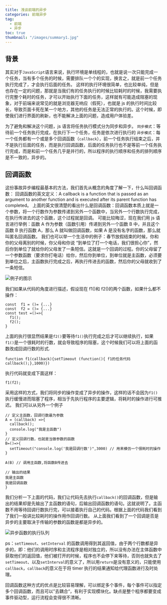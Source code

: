 ```yaml
---
title: 浅谈前端的异步
categories: 前端异步
tag:
  - 前端
  - 异步
toc: true
thumbnail: "/images/summary1.jpg"
---
```


## 背景

其实对于`JavaScript`语言来说，执行环境是单线程的，也就是说一次只能完成一个任务，当有多个任务的时候，需要排队一个个的实现，换言之，就是前一个任务执行完成了，才会执行后面的任务。
这样的执行环境很简单，也比较单纯，但是也存在一定的问题，那就是当我们有的任务执行的时候比较耗时的时候，我需要执行完整个耗时的任务，才可以开始执行下面的任务，这样就有可能造成阻塞的现象，对于前端来说常见的就是浏览器无响应（假死），也就是 js 的执行时间比较长，导致页面卡死在某一个地方，其他的任务是无法正常的执行的。这个时候，即使我们进行界面的刷新，也不能解决上面的问题，造成用户体验差。

<!--more-->

为了避免和解决这个问题，js 语言将任务执行模式分为同步和异步。
`同步模式`：等待前一个任务执行完成，在执行下一个任务，任务是依次进行执行的
`异步模式`：每一个任务都有一个或是多个回调函数（`callback`），前一个任务执行结束之后，并不是执行后面的任务，而是执行回调函数，后面的任务执行也不是等前一个任务执行完成，而是和前一个任务几乎是并行的，所以程序的执行顺序和任务的排列顺序是不一致的，异步的。

## 回调函数

这份事故异步编程最基本的方法，我们首先从概念的角度了解一下，什么叫回调函数：
回调函数的英文定义：A callback is a function that is passed as an argument to another function and is executed after its parent function has completed。
上面的英文很清楚的看出什么是回调函数：回调函数本质上就是一个参数，将一个行数作为参数传递到另外一个函数中，当另外一个行数执行完成，在执行传进去的这个函数，这个过程就是回调。
可能比较晦涩，现在我们用 js 语言进行举例：函数 A 作为参数（函数引用）传递到另外一个函数 B 中，并且这个函数 B 执行函数 A，那么 A 就叫做回调函数，如果 A 是没有名字的函数，那么就叫匿名回调函数。
我们也可以举一个生活中的例子：春节放假结束的时候，你和你的父母离别的时候，你父母和你说 “到单位了打一个电话，我们很担心你”，然后你到单位了就给你的父母发了一条短信。这就是一个回调的过程。你的父母留了一个参数函数（要求你打电话）给你，然后你到单位，到单位就是主函数，必须要到单位之后，主函数执行完成之后，再执行传进去的函数，然后你的父母就收到了一条短信。

![例子的图示](https://upload-images.jianshu.io/upload_images/13681871-f14095524a0fb494.png?imageMogr2/auto-orient/strip%7CimageView2/2/w/1240)

我们如果从代码的角度进行描述，假设现在 f1()和 f2()的两个函数，如果什么都不操作：

```
const  f1 = ()= {...}
const  f2 = ()= {...}
const test =()=>{
  f1();
  f2();
}
```

上面的执行很显然结果是`f2()`要等待`f1()`执行完成之后才可以继续执行，如果`f1()`是一个很耗时的行数，就会导致程序的阻塞，这个时候我们可以将上面的函数改成回调行数的形式.

```
function f1(callback){setTimeout (function(){ f1的任务代码callback();},1000)})
```

执行代码就变成下面这样：

```
f1(f2);
```

采用这样的方式，我们将同步的操作变成了异步的操作，这样的话不会因为`f1()`执行缓慢进而阻塞了程序，相当于先执行程序的主要逻辑，将耗时的操作进行可推迟。
我们可以从另外一个例子

```
// 定义主函数，回调行数最为参数
A = (callback) =>{
  callback();
  console.log("我是主函数")
}
// 定义回调行数，也就是当做参数的函数
B=()=>{
  setTimeout("console.log('我是回调行数')",3000) // 用来模仿一个很耗时的操作
}

A(B) // 调用主函数,将函数B传进去

// 输出的结果
我是主函数
我是回调函数
}
```

我们分析一下上面的代码，我们让代码先去执行`callback()`的回调函数，但是输出的结果却是先输出了主函数的语句，后输出回调函数的语句。这就说明了。主函数不用等待回调行数执行完，可以接着执行自己的代码。根据上面的代码我们看到了我们一般讲比较耗时的操作用作回调行数。
从上面我们看到了一个回调是否是异步的主要取决于传输的参数的函数是都是异步的。

![异步函数的执行队列](https://upload-images.jianshu.io/upload_images/13681871-4734d96c5462f7fb.png?imageMogr2/auto-orient/strip%7CimageView2/2/w/1240)

ps：`setTimeout`、`setInterval` 的函数调用得到其返回值，由于两个行数都是异步的，即：他们的调用时序和主流程序是相对独立的，所以没有办法在主体函数中获取他们的返回值，他们被打开的时候，程序也不会停下来等待，否则也就失去了`setTimeout`、以及`setInterval`的意义了，所以用`return`是没有意义的，只能使用`callback`，`callback`的意义在于将 timer 执行的结果通知给代理函数进行及时处理。

回调函数这种方式的优点是比较容易理解，可以绑定多个事件，每个事件可以指定多个回调函数，而且可以”去耦合“，有利于实现模块化。缺点是整个程序都要变成事件驱动型，运行流程会变得很不清晰。
